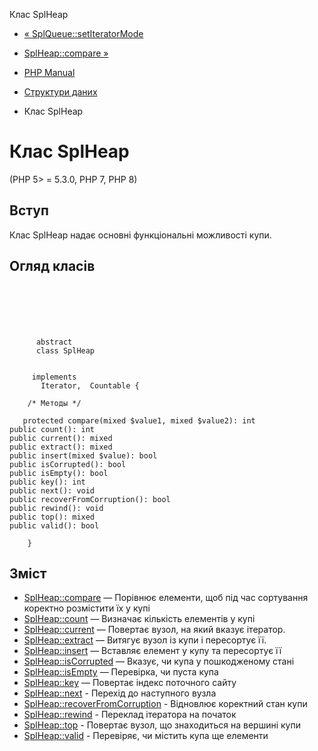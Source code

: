 Клас SplHeap

-   [« SplQueue::setIteratorMode](splqueue.setiteratormode.md)
    
-   [SplHeap::compare »](splheap.compare.md)
    
-   [PHP Manual](index.md)
    
-   [Структури даних](spl.datastructures.md)
    
-   Клас SplHeap
    

# Клас SplHeap

(PHP 5> = 5.3.0, PHP 7, PHP 8)

## Вступ

Клас SplHeap надає основні функціональні можливості купи.

## Огляд класів

```classsynopsis

     
    

    
     
      abstract
      class SplHeap
     

     implements 
       Iterator,  Countable {

    /* Методы */
     
   protected compare(mixed $value1, mixed $value2): int
public count(): int
public current(): mixed
public extract(): mixed
public insert(mixed $value): bool
public isCorrupted(): bool
public isEmpty(): bool
public key(): int
public next(): void
public recoverFromCorruption(): bool
public rewind(): void
public top(): mixed
public valid(): bool

    }
```

## Зміст

-   [SplHeap::compare](splheap.compare.md) — Порівнює елементи, щоб під час сортування коректно розмістити їх у купі
-   [SplHeap::count](splheap.count.md) — Визначає кількість елементів у купі
-   [SplHeap::current](splheap.current.md) — Повертає вузол, на який вказує ітератор.
-   [SplHeap::extract](splheap.extract.md) — Витягує вузол із купи і пересортує її.
-   [SplHeap::insert](splheap.insert.md) — Вставляє елемент у купу та пересортує її
-   [SplHeap::isCorrupted](splheap.iscorrupted.md) — Вказує, чи купа у пошкодженому стані
-   [SplHeap::isEmpty](splheap.isempty.md) — Перевірка, чи пуста купа
-   [SplHeap::key](splheap.key.md) — Повертає індекс поточного сайту
-   [SplHeap::next](splheap.next.md) - Перехід до наступного вузла
-   [SplHeap::recoverFromCorruption](splheap.recoverfromcorruption.md) - Відновлює коректний стан купи
-   [SplHeap::rewind](splheap.rewind.md) - Переклад ітератора на початок
-   [SplHeap::top](splheap.top.md) - Повертає вузол, що знаходиться на вершині купи
-   [SplHeap::valid](splheap.valid.md) - Перевіряє, чи містить купа ще елементи